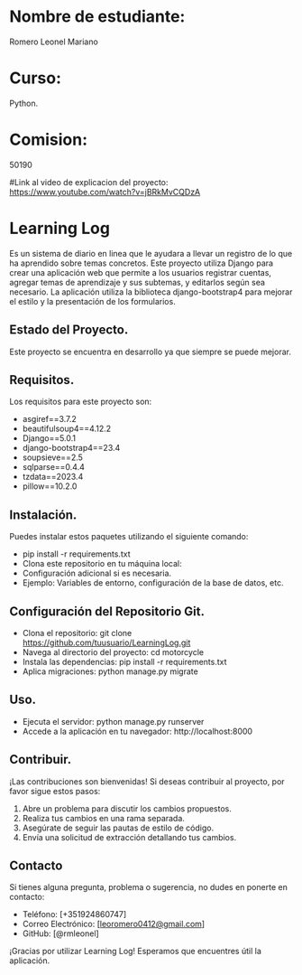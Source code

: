 # Nombre de estudiante: 
Romero Leonel Mariano
# Curso:
Python.
# Comision:
50190

#Link al video de explicacion del proyecto:
https://www.youtube.com/watch?v=jBRkMvCQDzA


# Learning Log
Es un sistema de diario en linea que le ayudara a llevar un registro de lo que ha aprendido sobre temas concretos.
Este proyecto utiliza Django para crear una aplicación web que permite a los usuarios registrar cuentas, agregar temas de aprendizaje y sus subtemas, y editarlos según sea necesario.
La aplicación utiliza la biblioteca django-bootstrap4 para mejorar el estilo y la presentación de los formularios.

## Estado del Proyecto.

Este proyecto se encuentra en desarrollo ya que siempre se puede mejorar.

## Requisitos.

Los requisitos para este proyecto son:

- asgiref==3.7.2
- beautifulsoup4==4.12.2
- Django==5.0.1
- django-bootstrap4==23.4
- soupsieve==2.5
- sqlparse==0.4.4
- tzdata==2023.4
- pillow==10.2.0

## Instalación.

Puedes instalar estos paquetes utilizando el siguiente comando:

* pip install -r requirements.txt
* Clona este repositorio en tu máquina local:
* Configuración adicional si es necesaria.
* Ejemplo: Variables de entorno, configuración de la base de datos, etc.

## Configuración del Repositorio Git.

* Clona el repositorio: git clone https://github.com/tuusuario/LearningLog.git
* Navega al directorio del proyecto: cd motorcycle
* Instala las dependencias: pip install -r requirements.txt
* Aplica migraciones: python manage.py migrate

## Uso.
* Ejecuta el servidor: python manage.py runserver
* Accede a la aplicación en tu navegador: http://localhost:8000

## Contribuir.

¡Las contribuciones son bienvenidas! Si deseas contribuir al proyecto, por favor sigue estos pasos:

1. Abre un problema para discutir los cambios propuestos.
2. Realiza tus cambios en una rama separada.
3. Asegúrate de seguir las pautas de estilo de código.
4. Envía una solicitud de extracción detallando tus cambios.

## Contacto

Si tienes alguna pregunta, problema o sugerencia, no dudes en ponerte en contacto:

- Teléfono: [+351924860747]
- Correo Electrónico: [leoromero0412@gmail.com]
- GitHub: [@rmleonel]

¡Gracias por utilizar Learning Log! Esperamos que encuentres útil la aplicación.

